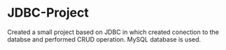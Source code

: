 # JDBC-Project
Created a small project based on JDBC in which created conection to the databse and performed CRUD operation.
MySQL database is used.
